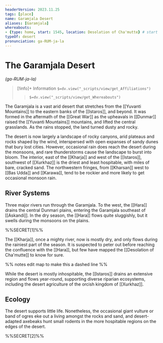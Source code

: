 ```yaml
---
headerVersion: 2023.11.25
tags: [place]
name: Garamjala Desert
aliases: [Garamjala]
whereabouts: 
- {type: home, start: 1545, location: Desolation of Cha'mutte} # start is approx
typeOf: desert
pronunciation: ga-RUM-ja-la
---
```

# The Garamjala Desert
*(ga-RUM-ja-la)*
>[!info]+ Information
> `$=dv.view("_scripts/view/get_Affiliations")`
>> `$=dv.view("_scripts/view/get_Whereabouts")`

The Garamjala is a vast arid desert that stretches from the [[Yuvanti Mountains]] to the eastern banks of the [[Istaros]], and beyond. It was formed in the aftermath of the [[Great War]] as the upheavals in [[Dunmar]] raised the [[Yuvanti Mountains]] mountains, and lifted the central grasslands. As the rains stopped, the land turned dusty and rocky. 

The desert is now largely a landscape of rocky canyons, arid plateaus and rocks shaped by the wind, interspersed with open expanses of sandy dunes that bury lost cities. However, occasional rain does reach the desert during the monsoons, and rare thunderstorms cause the landscape to burst into bloom. The interior, east of the [[Kharja]] and west of the [[Istaros]], southwest of [[Xurkhaz]] is the driest and least hospitable, with miles of bare, cracked sand. The northwestern fringes, from [[Kharsan]] west to [[Bas Udda]] and [[Karawa]], tend to be rockier and more likely to get occasional monsoon rain. 

## River Systems

Three major rivers run through the Garamjala. To the west, the [[Hara]] drains the central Dunmari plains, entering the Garamjala southeast of [[Askandi]]. In the dry season, the [[Hara]] flows quite sluggishly, but it swells during the monsoons on the plains. 

%%SECRET[1]%%

The [[Kharja]], once a mighty river, now is mostly dry, and only flows during the rainiest part of the season. It is suspected to peter out before reaching the confluence with the [[Hara]], but few have mapped the [[Desolation of Cha'mutte]] to know for sure. 

%% notes 
edit map to make this a dashed line
%%

While the desert is mostly inhospitable, the [[Istaros]] drains an extensive region and flows year-round, supporting diverse riparian ecosystems, including the desert agriculture of the orcish kingdom of [[Xurkhaz]]. 

## Ecology

The desert supports little life. Nonetheless, the occasional giant vulture or band of ogres eke out a living amongst the rocks and sand, and desert-adapted axebeaks hunt small rodents in the more hospitable regions on the edges of the desert. 

%%SECRET[2]%%